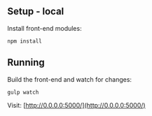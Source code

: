 ## Setup - local

Install front-end modules:
```
npm install
```

## Running


Build the front-end and watch for changes:
```
gulp watch
```

Visit: [http://0.0.0.0:5000/](http://0.0.0.0:5000/)